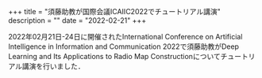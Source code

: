 +++
title = "須藤助教が国際会議ICAIIC2022でチュートリアル講演"
description = ""
date = "2022-02-21"
+++

2022年02月21日-24日に開催されたInternational Conference on Artificial Intelligence in Information and Communication 2022で須藤助教がDeep Learning and Its Applications to Radio Map Constructionについてチュートリアル講演を行いました．

